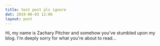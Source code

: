```yaml
---
title: test post pls ignore
dat: 2019-06-03 12:06
layout: post
---
```


Hi, my name is Zachary Pitcher and somehow you've stumbled upon my blog. I'm deeply sorry for what you're about to read...
